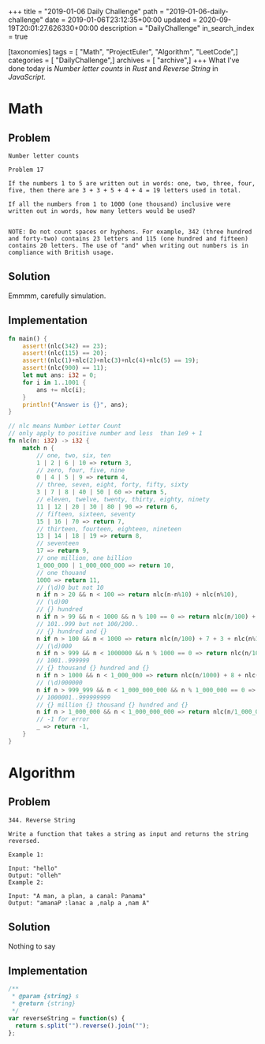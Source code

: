 +++
title = "2019-01-06 Daily Challenge"
path = "2019-01-06-daily-challenge"
date = 2019-01-06T23:12:35+00:00
updated = 2020-09-19T20:01:27.626330+00:00
description = "DailyChallenge"
in_search_index = true

[taxonomies]
tags = [ "Math", "ProjectEuler", "Algorithm", "LeetCode",]
categories = [ "DailyChallenge",]
archives = [ "archive",]
+++
What I've done today is *Number letter counts* in *Rust* and *Reverse String* in *JavaScript*.

<!-- more -->

# Math

## Problem

```
Number letter counts

Problem 17 

If the numbers 1 to 5 are written out in words: one, two, three, four, five, then there are 3 + 3 + 5 + 4 + 4 = 19 letters used in total.

If all the numbers from 1 to 1000 (one thousand) inclusive were written out in words, how many letters would be used?


NOTE: Do not count spaces or hyphens. For example, 342 (three hundred and forty-two) contains 23 letters and 115 (one hundred and fifteen) contains 20 letters. The use of "and" when writing out numbers is in compliance with British usage.
```

## Solution

Emmmm, carefully simulation.

## Implementation

```rust
fn main() {
    assert!(nlc(342) == 23);
    assert!(nlc(115) == 20);
    assert!(nlc(1)+nlc(2)+nlc(3)+nlc(4)+nlc(5) == 19);
    assert!(nlc(900) == 11);
    let mut ans: i32 = 0;
    for i in 1..1001 {
        ans += nlc(i);
    }
    println!("Answer is {}", ans);
}

// nlc means Number Letter Count
// only apply to positive number and less  than 1e9 + 1
fn nlc(n: i32) -> i32 {
    match n {
        // one, two, six, ten
        1 | 2 | 6 | 10 => return 3,
        // zero, four, five, nine
        0 | 4 | 5 | 9 => return 4,
        // three, seven, eight, forty, fifty, sixty
        3 | 7 | 8 | 40 | 50 | 60 => return 5,
        // eleven, twelve, twenty, thirty, eighty, ninety
        11 | 12 | 20 | 30 | 80 | 90 => return 6,
        // fifteen, sixteen, seventy
        15 | 16 | 70 => return 7,
        // thirteen, fourteen, eighteen, nineteen
        13 | 14 | 18 | 19 => return 8,
        // seventeen
        17 => return 9,
        // one million, one billion
        1_000_000 | 1_000_000_000 => return 10,
        // one thouand
        1000 => return 11,
        // (\d)0 but not 10
        n if n > 20 && n < 100 => return nlc(n-n%10) + nlc(n%10),
        // (\d)00
        // {} hundred
        n if n > 99 && n < 1000 && n % 100 == 0 => return nlc(n/100) + 7,
        // 101..999 but not 100/200..
        // {} hundred and {}
        n if n > 100 && n < 1000 => return nlc(n/100) + 7 + 3 + nlc(n%100),
        // (\d)000
        n if n > 999 && n < 1000000 && n % 1000 == 0 => return nlc(n/1000) + 8,
        // 1001..999999
        // {} thousand {} hundred and {}
        n if n > 1000 && n < 1_000_000 => return nlc(n/1000) + 8 + nlc(n%1000),
        // (\d)000000
        n if n > 999_999 && n < 1_000_000_000 && n % 1_000_000 == 0 => return nlc(n/1_000_000) + 7,
        // 1000001..999999999
        // {} million {} thousand {} hundred and {}
        n if n > 1_000_000 && n < 1_000_000_000 => return nlc(n/1_000_000) + 7 + nlc(n%1_000_000),
        // -1 for error
        _ => return -1,
    }
}
```

# Algorithm

## Problem

```
344. Reverse String

Write a function that takes a string as input and returns the string reversed.

Example 1:

Input: "hello"
Output: "olleh"
Example 2:

Input: "A man, a plan, a canal: Panama"
Output: "amanaP :lanac a ,nalp a ,nam A"
```

## Solution

Nothing to say

## Implementation

```js
/**
 * @param {string} s
 * @return {string}
 */
var reverseString = function(s) {
  return s.split("").reverse().join("");
};
```